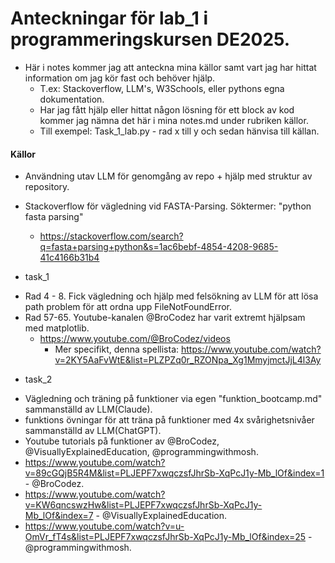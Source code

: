 # Anteckningar för lab_1 i programmeringskursen DE2025.
- Här i notes kommer jag att anteckna mina källor samt vart jag har hittat information om jag kör fast och behöver hjälp.
  - T.ex: Stackoverflow, LLM's, W3Schools, eller pythons egna dokumentation.
  - Har jag fått hjälp eller hittat någon lösning för ett block av kod kommer jag nämna det här i mina notes.md under rubriken källor.
  - Till exempel: Task_1_lab.py - rad x till y och sedan hänvisa till källan.


#### Källor

* Användning utav LLM för genomgång av repo + hjälp med struktur av repository.

* Stackoverflow för vägledning vid FASTA-Parsing. Söktermer: "python fasta parsing"
  - https://stackoverflow.com/search?q=fasta+parsing+python&s=1ac6bebf-4854-4208-9685-41c4166b31b4


* task_1
 - Rad 4 - 8. Fick vägledning och hjälp med felsökning av LLM för att lösa path problem för att ordna upp FileNotFoundError.
 - Rad 57-65. Youtube-kanalen @BroCodez har varit extremt hjälpsam med matplotlib. 
    - https://www.youtube.com/@BroCodez/videos
      - Mer specifikt, denna spellista: https://www.youtube.com/watch?v=2KY5AaFvWtE&list=PLZPZq0r_RZONpa_Xg1MmyjmctJjL4l3Ay

* task_2
 - Vägledning och träning på funktioner via egen "funktion_bootcamp.md" sammanställd av LLM(Claude).
 - funktions övningar för att träna på funktioner med 4x svårighetsnivåer sammanställd av LLM(ChatGPT).
  - Youtube tutorials på funktioner av @BroCodez, @VisuallyExplainedEducation, @programmingwithmosh.
  - https://www.youtube.com/watch?v=89cGQjB5R4M&list=PLJEPF7xwqczsfJhrSb-XqPcJ1y-Mb_lOf&index=1 - @BroCodez.
  - https://www.youtube.com/watch?v=KW6qncswzHw&list=PLJEPF7xwqczsfJhrSb-XqPcJ1y-Mb_lOf&index=7 - @VisuallyExplainedEducation.
  - https://www.youtube.com/watch?v=u-OmVr_fT4s&list=PLJEPF7xwqczsfJhrSb-XqPcJ1y-Mb_lOf&index=25 - @programmingwithmosh.
